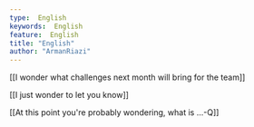```yaml
---
type:  English
keywords:  English
feature:  English
title: "English"
author: "ArmanRiazi"
---
```



 [[I wonder what challenges next month will bring for the team]]

 [[I just wonder to let you know]]

  [[At this point you're probably wondering, what is ...-Q]]